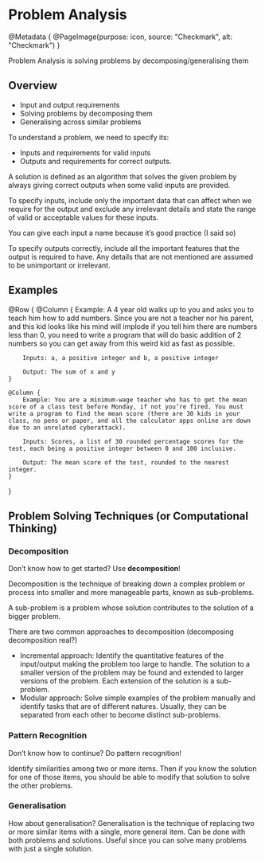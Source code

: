 # Problem Analysis

@Metadata {
    @PageImage(purpose: icon, source: "Checkmark", alt: "Checkmark")
}

Problem Analysis is solving problems by decomposing/generalising them

## Overview
- Input and output requirements
- Solving problems by decomposing them
- Generalising across similar problems

To understand a problem, we need to specify its:
- Inputs and requirements for valid inputs
- Outputs and requirements for correct outputs.

A solution is defined as an algorithm that solves the given problem by always giving correct outputs when some 
valid inputs are provided.

To specify inputs, include only the important data that can affect when we require for the output and 
exclude any irrelevant details and state the range of valid or acceptable values for these inputs.

You can give each input a name because it’s good practice (I said so)

To specify outputs correctly, include all the important features that the output is required to have. Any 
details that are not mentioned are assumed to be unimportant or irrelevant.

## Examples
@Row {
    @Column {
        Example: A 4 year old walks up to you and asks you to teach him how to add numbers. Since you are not a teacher nor his parent, and this kid looks like his mind will implode if you tell him there are numbers less than 0, you need to write a program that will do basic addition of 2 numbers so you can get away from this weird kid as fast as possible.

        Inputs: a, a positive integer and b, a positive integer

        Output: The sum of x and y
    }

    @Column {
        Example: You are a minimum-wage teacher who has to get the mean score of a class test before Monday, if not you’re fired. You must write a program to find the mean score (there are 30 kids in your class, no pens or paper, and all the calculator apps online are down due to an unrelated cyberattack). 

        Inputs: Scores, a list of 30 rounded percentage scores for the test, each being a positive integer between 0 and 100 inclusive.

        Output: The mean score of the test, rounded to the nearest integer.
    }
}

## Problem Solving Techniques (or Computational Thinking)
### Decomposition
Don’t know how to get started? Use **decomposition**!

Decomposition is the technique of breaking down a complex problem or process into smaller and more manageable 
parts, known as sub-problems.

A sub-problem is a problem whose solution contributes to the solution of a bigger problem.

There are two common approaches to decomposition (decomposing decomposition real?)
- Incremental approach: Identify the quantitative features of the input/output making the problem too large to 
handle. The solution to a smaller version of the problem may be found and extended to larger versions of the 
problem. Each extension of the solution is a sub-problem.
- Modular approach: Solve simple examples of the problem manually and identify tasks that are of different natures. 
Usually, they can be separated from each other to become distinct sub-problems.

### Pattern Recognition
Don’t know how to continue? Do pattern recognition!

Identify similarities among two or more items. Then if you know the solution for one of those items, you should be 
able to modify that solution to solve the other problems.

### Generalisation
How about generalisation?
Generalisation is the technique of replacing two or more similar items with a single, more general item. Can be 
done with both problems and solutions. Useful since you can solve many problems with just a single solution.

